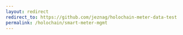```yaml
---
layout: redirect
redirect_to: https://github.com/jeznag/holochain-meter-data-test
permalink: /holochain/smart-meter-mgmt
---
```

